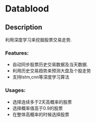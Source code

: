 # Datablood #


## Description ##

利用深度学习来挖掘股票交易走势.


### Features: ###

  * 自动同步股票历史交易数据及当天数据.
  * 利用历史交易趋势来预测大盘及个股走势 
  * 支持lstm,cnn等深度学习算法 


### Usages: ###
  * 选择连续多于2天高概率的股票 
  * 选择概率值高于0.9的股票
  * 在整体高概率的时候选择股票 

